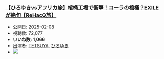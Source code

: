 ### [【ひろゆきvsアフリカ旅】棺桶工場で衝撃！コーラの棺桶？EXILEが絶句【ReHacQ旅】](https://www.youtube.com/watch?v=WsXY3apN3BM)
-   公開日: 2025-02-08
-   視聴数: 72,077
-   **いいね数: 1,066**
-   出演者: [TETSUYA](/rehacq_fan/people/TETSUYA "wikilink"), [ひろゆき](/rehacq_fan/people/ひろゆき "wikilink")
- [![](https://img.youtube.com/vi/WsXY3apN3BM/hqdefault.jpg)](https://www.youtube.com/watch?v=WsXY3apN3BM)

